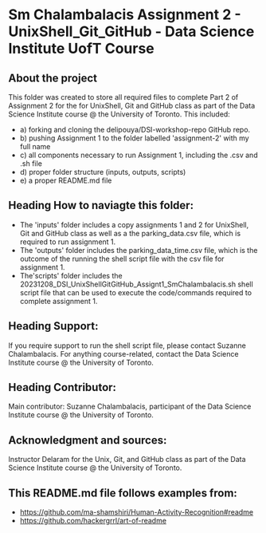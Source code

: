 # Sm Chalambalacis Assignment 2 - UnixShell_Git_GitHub - Data Science Institute UofT Course
## About the project
This folder was created to store all required files to complete Part 2 of Assignment 2 for the for UnixShell, Git and GitHub class as part of the Data Science Institute course @ the University of Toronto. This included:
- a) forking and cloning the delipouya/DSI-workshop-repo GitHub repo. 
- b) pushing Assignment 1 to the folder labelled 'assignment-2' with my full name
- c) all components necessary to run Assignment 1, including the .csv and .sh file
- d) proper folder structure (inputs, outputs, scripts) 
- e) a proper README.md file

## Heading How to naviagte this folder:
- The 'inputs' folder includes a copy assignments 1 and 2 for UnixShell, Git and GitHub class as well as a the parking_data.csv file, which is required to run assignment 1.
- The 'outputs' folder includes the parking_data_time.csv file, which is the outcome of the running the shell script file with the csv file for assignment 1.
- The'scripts' folder includes the 20231208_DSI_UnixShellGitGitHub_Assignt1_SmChalambalacis.sh shell script file that can be used to execute the code/commands required to complete assignment 1.

## Heading Support:
If you require support to run the shell script file, please contact Suzanne Chalambalacis. For anything course-related, contact the Data Science Institute course @ the University of Toronto.

## Heading Contributor:
Main contributor: Suzanne Chalambalacis, participant of the Data Science Institute course @ the University of Toronto.

## Acknowledgment and sources:
Instructor Delaram for the Unix, Git, and GitHub class as part of the Data Science Institute course @ the University of Toronto.

## This README.md file follows examples from:
- https://github.com/ma-shamshiri/Human-Activity-Recognition#readme
- https://github.com/hackergrrl/art-of-readme
